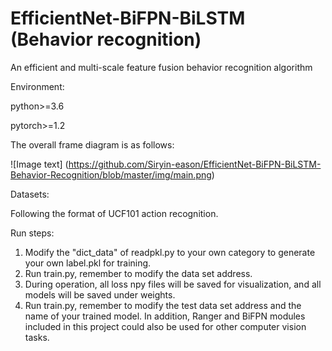 #  EfficientNet-BiFPN-BiLSTM (Behavior recognition)

 An efficient and multi-scale feature fusion behavior recognition algorithm

Environment:

python>=3.6

pytorch>=1.2

The overall frame diagram is as follows:

![Image text]
(https://github.com/Siryin-eason/EfficientNet-BiFPN-BiLSTM-Behavior-Recognition/blob/master/img/main.png)

Datasets:

Following the format of UCF101 action recognition.

Run steps:

1. Modify the "dict_data" of readpkl.py to your own category to generate your own label.pkl for training.
2. Run train.py, remember to modify the data set address.
3. During operation, all loss npy files will be saved for visualization, and all models will be saved under weights.
4. Run train.py, remember to modify the test data set address and the name of your trained model.
In addition, Ranger and BiFPN modules included in this project could also be used for other computer vision tasks.
